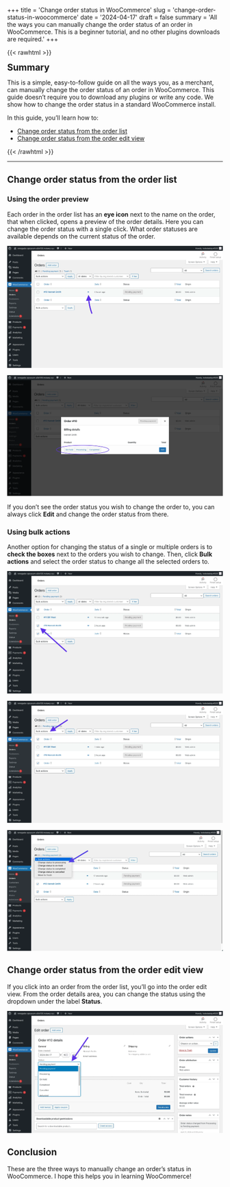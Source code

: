 +++
title = 'Change order status in WooCommerce'
slug = 'change-order-status-in-woocommerce'
date = '2024-04-17'
draft = false
summary = 'All the ways you can manually change the order status of an order in WooCommerce. This is a beginner tutorial, and no other plugins downloads are required.'
+++

{{< rawhtml >}}
<div class="rounded-lg px-8 py-8 bg-[#9D6095E3] text-gray-50 text-lg">
	<h2 class="text-gray-50" style="margin-top: 0; margin-bottom: 0.6rem;">Summary</h2>
	<p style="margin-bottom: 0;">This is a simple, easy-to-follow guide on all the ways you, as a merchant, can manually change the order status of an order in WooCommerce. This guide doesn’t require you to download any plugins or write any code. We show how to change the order status in a standard WooCommerce install.</p>
	<p>In this guide, you’ll learn how to:</p>
	<ul class="list-disc ml-8 my-3 leading-7">
		<li><a href="#change-order-status-from-the-order-list" class="text-gray-50">Change order status from the order list</a></li>
		<li><a href="#change-order-status-from-the-order-edit-view" class="text-gray-50">Change order status from the order edit view</a></li>
	</ul>
</div>
{{< /rawhtml >}}

---

## Change order status from the order list

### Using the order preview

Each order in the order list has an **eye icon** next to the name on the order, that when clicked, opens a preview of the order details. Here you can change the order status with a single click. What order statuses are available depends on the current status of the order.

![Screenshot of the WooCommerce order list with an arrow pointing to the eye icon which opens the preview for a given order.](order-list-preview-icon.webp)

![Screenshot of the preview window that opens when the eye icon is clicked in the WooCommerce order list.](order-list-preview-open.webp)

If you don’t see the order status you wish to change the order to, you can always click **Edit** and change the order status from there.

### Using bulk actions

Another option for changing the status of a single or multiple orders is to **check the boxes** next to the orders you wish to change. Then, click **Bulk actions** and select the order status to change all the selected orders to.

![Screenshot of the WooCommerce order list with an arrow pointing to the checkbox for a single order.](order-list-bulk-actions-checkbox.webp)

![Screenshot of the WooCommerce order list with an arrow pointing to the bulk actions dropdown.](order-list-bulk-actions-dropdown.webp)

![Screnshot of the WooCommerce order list with an arrow pointing to an item inside the expanded bulk actions dropdown.](order-list-bulk-actions-dropdown-open.webp)

## Change order status from the order edit view

If you click into an order from the order list, you’ll go into the order edit view. From the order details area, you can change the status using the dropdown under the label **Status**.

![Screenshot of the WooCommerce order edit view with an arrow pointing to where the order status can be changed.](order-edit.webp)

## Conclusion

These are the three ways to manually change an order’s status in WooCommerce. I hope this helps you in learning WooCommerce!
